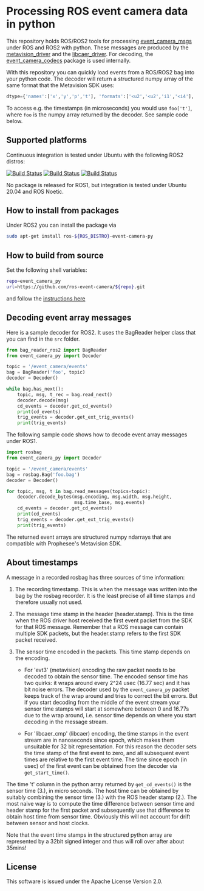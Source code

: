 # Processing ROS event camera data in python

This repository holds ROS/ROS2 tools for processing
[event_camera_msgs](https://github.com/ros-event-camera/event_camera_msgs)
under ROS and ROS2 with python. These messages are produced by the
[metavision_driver](https://github.com/ros-event-camera/metavision_driver) and
the [libcaer_driver](https://github.com/ros-event-camera/libcaer_driver).
For decoding, the [event_camera_codecs](https://github.com/ros-event-camera/event_camera_codecs)
package is used internally.

With this repository you can quickly load events from a ROS/ROS2 bag
into your python code. The decoder will return a structured numpy array of the same format that the Metavision SDK uses:
```python
dtype={'names':['x','y','p','t'], 'formats':['<u2','<u2','i1','<i4'], 'offsets':[0,2,4,8], 'itemsize':12})]
```
To access e.g. the timestamps (in microseconds) you would use ``foo['t']``, where ``foo`` is the numpy array returned by the decoder. See sample code below.

## Supported platforms

Continuous integration is tested under Ubuntu with the following ROS2 distros:

 [![Build Status](https://build.ros2.org/buildStatus/icon?job=Hdev__event_camera_py__ubuntu_jammy_amd64&subject=Humble)](https://build.ros2.org/job/Hdev__event_camera_py__ubuntu_jammy_amd64/)
 [![Build Status](https://build.ros2.org/buildStatus/icon?job=Idev__event_camera_py__ubuntu_jammy_amd64&subject=Iron)](https://build.ros2.org/job/Idev__event_camera_py__ubuntu_jammy_amd64/)
 [![Build Status](https://build.ros2.org/buildStatus/icon?job=Rdev__event_camera_py__ubuntu_jammy_amd64&subject=Rolling)](https://build.ros2.org/job/Rdev__event_camera_py__ubuntu_jammy_amd64/)

No package is released for ROS1, but integration is tested under Ubuntu 20.04 and ROS Noetic.

## How to install from packages
Under ROS2 you can install the package via
```bash
sudo apt-get install ros-${ROS_DISTRO}-event-camera-py
```
## How to build from source

Set the following shell variables:
```bash
repo=event_camera_py
url=https://github.com/ros-event-camera/${repo}.git
```
and follow the [instructions here](https://github.com/ros-misc-utilities/.github/blob/master/docs/build_ros_repository.md)

## Decoding event array messages

Here is a sample decoder for ROS2. It uses the BagReader helper class that you can find in the ``src`` folder.
```python
from bag_reader_ros2 import BagReader
from event_camera_py import Decoder

topic = '/event_camera/events'
bag = BagReader('foo', topic)
decoder = Decoder()

while bag.has_next():
    topic, msg, t_rec = bag.read_next()
    decoder.decode(msg)
    cd_events = decoder.get_cd_events()
    print(cd_events)
    trig_events = decoder.get_ext_trig_events()
    print(trig_events)
```

The following sample code shows how to decode event array messages under ROS1.
```python
import rosbag
from event_camera_py import Decoder

topic = '/event_camera/events'
bag = rosbag.Bag('foo.bag')
decoder = Decoder()

for topic, msg, t in bag.read_messages(topics=topic):
    decoder.decode_bytes(msg.encoding, msg.width, msg.height,
	                     msg.time_base, msg.events)
    cd_events = decoder.get_cd_events()
    print(cd_events)
    trig_events = decoder.get_ext_trig_events()
    print(trig_events)
```

The returned event arrays are structured numpy ndarrays that are
compatible with Prophesee's Metavision SDK.

## About timestamps

A message in a recorded rosbag has three sources of time information:

1. The recording timestamp. This is when the message was written into
the bag by the rosbag recorder. It is the least precise of all time
stamps and therefore usually not used.

2. The message time stamp in the header (header.stamp). This is the
time when the ROS driver host received the first event packet from the SDK
for that ROS message. Remember that a ROS message can contain multiple
SDK packets, but the header.stamp refers to the first SDK packet
received.

3. The sensor time encoded in the packets. This time stamp depends on
the encoding.
    - For 'evt3' (metavision) encoding the raw packet needs to be decoded
      to obtain the sensor time. The encoded sensor time has two quirks: it
      wraps around every 2^24 usec (16.77 sec) and it has bit noise errors.
      The decoder used by the ``event_camera_py`` packet keeps track of the
      wrap around and tries to correct the bit errors. But if you start
      decoding from the middle of the event stream your sensor time stamps
      will start at somewhere between 0 and 16.77s due to the wrap
      around, i.e. sensor time depends on where you start decoding in the
      message stream.

    - For 'libcaer_cmp' (libcaer) encoding, the time stamps in the event
      stream are in nanoseconds since epoch, which makes them unsuitable for
      32 bit representation. For this reason the decoder sets the time stamp
      of the first event to zero, and all subsequent event times are relative
      to the first event time. The time since epoch (in usec) of the first
      event can be obtained from the decoder via ``get_start_time()``.

The time 't' column in the python array returned by ``get_cd_events()``
is the sensor time (3.), in micro seconds. The host time can be
obtained by suitably combining the sensor time (3.) with the ROS header
stamp (2.). The most naive way is to compute the time difference between
sensor time and header stamp for the first packet and subsequently
use that difference to obtain host time from sensor time. Obviously
this will not account for drift between sensor and host clocks.

Note that the event time stamps in the structured python array are represented
by a 32bit signed integer and thus will roll over after about 35mins!


## License

This software is issued under the Apache License Version 2.0.
